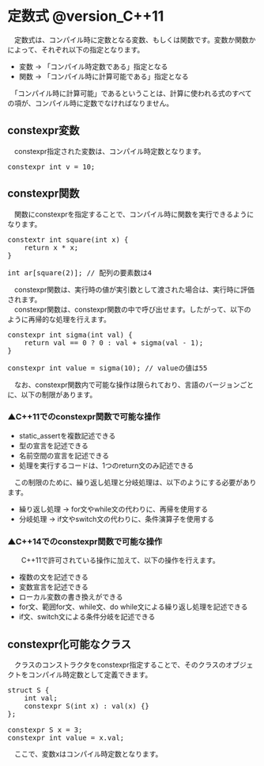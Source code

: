 # 定数式 @version_C++11

　定数式は、コンパイル時に定数となる変数、もしくは関数です。変数か関数かによって、それぞれ以下の指定となります。<br>

* 変数 → 「コンパイル時定数である」指定となる
* 関数 → 「コンパイル時に計算可能である」指定となる

　「コンパイル時に計算可能」であるということは、計算に使われる式のすべての項が、コンパイル時に定数でなければなりません。<br>

## constexpr変数
　constexpr指定された変数は、コンパイル時定数となります。<br>

<pre>
constexpr int v = 10;
</pre>

## constexpr関数

　関数にconstexprを指定することで、コンパイル時に関数を実行できるようになります。<br>

<pre>
constextr int square(int x) {
    return x * x;
}

int ar[square(2)]; // 配列の要素数は4
</pre>

　constexpr関数は、実行時の値が実引数として渡された場合は、実行時に評価されます。<br>
　constexpr関数は、constexpr関数の中で呼び出せます。したがって、以下のように再帰的な処理を行えます。<br>

<pre>
constexpr int sigma(int val) {
    return val == 0 ? 0 : val + sigma(val - 1);
}

constexpr int value = sigma(10); // valueの値は55
</pre>

　なお、constexpr関数内で可能な操作は限られており、言語のバージョンごとに、以下の制限があります。<br>

### ▲C++11でのconstexpr関数で可能な操作
* static_assertを複数記述できる
* 型の宣言を記述できる
* 名前空間の宣言を記述できる
* 処理を実行するコードは、1つのreturn文のみ記述できる

　この制限のために、繰り返し処理と分岐処理は、以下のようにする必要があります。<br>

* 繰り返し処理 → for文やwhile文の代わりに、再帰を使用する
* 分岐処理 → if文やswitch文の代わりに、条件演算子を使用する

### ▲C++14でのconstexpr関数で可能な操作
　　C++11で許可されている操作に加えて、以下の操作を行えます。<br>

* 複数の文を記述できる
* 変数宣言を記述できる
* ローカル変数の書き換えができる
* for文、範囲for文、while文、do while文による繰り返し処理を記述できる
* if文、switch文による条件分岐を記述できる

## constexpr化可能なクラス

　クラスのコンストラクタをconstexpr指定することで、そのクラスのオブジェクトをコンパイル時定数として定義できます。<br>

<pre>
struct S {
    int val;
    constexpr S(int x) : val(x) {}
};

constexpr S x = 3;
constexpr int value = x.val;
</pre>

　ここで、変数xはコンパイル時定数となります。<br>
